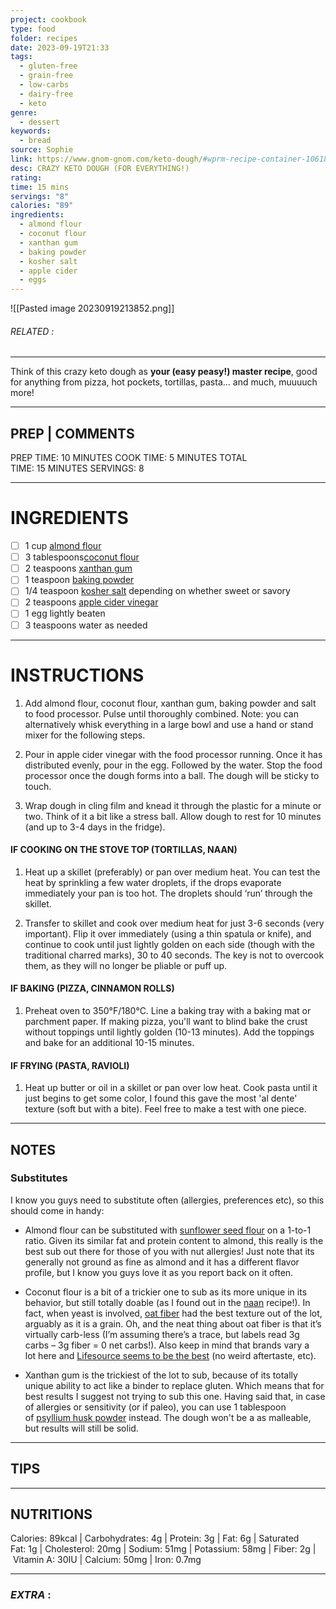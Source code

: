 ```yaml
---
project: cookbook
type: food
folder: recipes
date: 2023-09-19T21:33
tags:
  - gluten-free
  - grain-free
  - low-carbs
  - dairy-free
  - keto
genre:
  - dessert
keywords:
  - bread
source: Sophie
link: https://www.gnom-gnom.com/keto-dough/#wprm-recipe-container-10618
desc: CRAZY KETO DOUGH (FOR EVERYTHING!)
rating: 
time: 15 mins
servings: "8"
calories: "89"
ingredients:
  - almond flour
  - coconut flour
  - xanthan gum
  - baking powder
  - kosher salt
  - apple cider
  - eggs
---
```


![[Pasted image 20230919213852.png]]
###### *RELATED* : 
---
Think of this crazy keto dough as **your (easy peasy!) master recipe**, good for anything from pizza, hot pockets, tortillas, pasta… and much, muuuuch more!

---
## PREP | COMMENTS

PREP TIME: 10 MINUTES
COOK TIME: 5 MINUTES
TOTAL TIME: 15 MINUTES
SERVINGS: 8

---
# INGREDIENTS

- [ ] 1 cup [almond flour](https://amzn.to/2q1v6KO) 
- [ ] 3 tablespoons[coconut flour](http://amzn.to/2f49c8j)
- [ ] 2 teaspoons [xanthan gum](https://amzn.to/2uKe4GF)
- [ ] 1 teaspoon [baking powder](https://amzn.to/2EfL5K2)
- [ ] 1/4 teaspoon [kosher salt](https://amzn.to/2uM2LxM) depending on whether sweet or savory
- [ ] 2 teaspoons [apple cider vinegar](https://amzn.to/2GQ1c6E)
- [ ] 1 egg lightly beaten
- [ ] 3 teaspoons water as needed

---
# INSTRUCTIONS

1. Add almond flour, coconut flour, xanthan gum, baking powder and salt to food processor. Pulse until thoroughly combined. Note: you can alternatively whisk everything in a large bowl and use a hand or stand mixer for the following steps. 
    
2. Pour in apple cider vinegar with the food processor running. Once it has distributed evenly, pour in the egg. Followed by the water. Stop the food processor once the dough forms into a ball. The dough will be sticky to touch.
    
3. Wrap dough in cling film and knead it through the plastic for a minute or two. Think of it a bit like a stress ball. Allow dough to rest for 10 minutes (and up to 3-4 days in the fridge). 
    

#### IF COOKING ON THE STOVE TOP (TORTILLAS, NAAN)

1. Heat up a skillet (preferably) or pan over medium heat. You can test the heat by sprinkling a few water droplets, if the drops evaporate immediately your pan is too hot. The droplets should ‘run’ through the skillet.
    
2. Transfer to skillet and cook over medium heat for just 3-6 seconds (very important). Flip it over immediately (using a thin spatula or knife), and continue to cook until just lightly golden on each side (though with the traditional charred marks), 30 to 40 seconds. The key is not to overcook them, as they will no longer be pliable or puff up.
    

#### IF BAKING (PIZZA, CINNAMON ROLLS)

1. Preheat oven to 350°F/180°C. Line a baking tray with a baking mat or parchment paper. If making pizza, you'll want to blind bake the crust without toppings until lightly golden (10-13 minutes). Add the toppings and bake for an additional 10-15 minutes. 
    

#### IF FRYING (PASTA, RAVIOLI)

1. Heat up butter or oil in a skillet or pan over low heat. Cook pasta until it just begins to get some color, I found this gave the most 'al dente' texture (soft but with a bite). Feel free to make a test with one piece.

---
## NOTES

### Substitutes

I know you guys need to substitute often (allergies, preferences etc), so this should come in handy:
  
- Almond flour can be substituted with [sunflower seed flour](https://amzn.to/2P9Xmah) on a 1-to-1 ratio. Given its similar fat and protein content to almond, this really is the best sub out there for those of you with nut allergies! Just note that its generally not ground as fine as almond and it has a different flavor profile, but I know you guys love it as you report back on it often. 
    
- Coconut flour is a bit of a trickier one to sub as its more unique in its behavior, but still totally doable (as I found out in the [naan](https://www.gnom-gnom.com/gluten-free-keto-naan/) recipe!). In fact, when yeast is involved, [oat fiber](https://amzn.to/2E3MiWK) had the best texture out of the lot, arguably as it is a grain. Oh, and the neat thing about oat fiber is that it’s virtually carb-less (I’m assuming there’s a trace, but labels read 3g carbs – 3g fiber = 0 net carbs!). Also keep in mind that brands vary a lot here and [Lifesource seems to be the best](https://amzn.to/2E3MiWK) (no weird aftertaste, etc).
    
- Xanthan gum is the trickiest of the lot to sub, because of its totally unique ability to act like a binder to replace gluten. Which means that for best results I suggest not trying to sub this one. Having said that, in case of allergies or sensitivity (or if paleo), you can use 1 tablespoon of [psyllium husk powder](https://amzn.to/2UZxNhm) instead. The dough won't be a as malleable, but results will still be solid.

---
## TIPS



---
## NUTRITIONS

Calories: 89kcal | Carbohydrates: 4g | Protein: 3g | Fat: 6g | Saturated Fat: 1g | Cholesterol: 20mg | Sodium: 51mg | Potassium: 58mg | Fiber: 2g | Vitamin A: 30IU | Calcium: 50mg | Iron: 0.7mg

---
### *EXTRA* :



